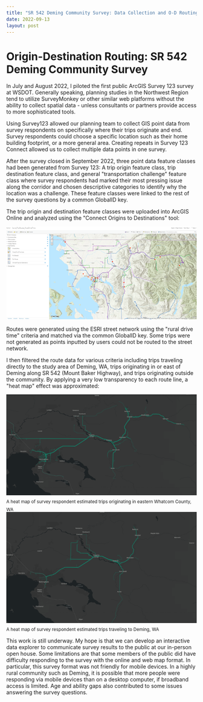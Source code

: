 ```yaml
---
title: "SR 542 Deming Community Survey: Data Collection and O-D Routing Pilot"
date: 2022-09-13
layout: post
---
```


# Origin-Destination Routing: SR 542 Deming Community Survey

In July and August 2022, I piloted the first public ArcGIS Survey 123 survey at WSDOT. Generally speaking, planning studies in the Northwest Region tend to utilize SurveyMonkey or other similar web platforms without the ability to collect spatial data - unless consultants or partners provide access to more sophisticated tools. 

Using Survey123 allowed our planning team to collect GIS point data from survey respondents on specifically where their trips originate and end. Survey respondents could choose a specific location such as their home building footprint, or a more general area. Creating repeats in Survey 123 Connect allowed us to collect multiple data points in one survey. 

After the survey closed in September 2022, three point data feature classes had been generated from Survey 123: A trip origin feature class, trip destination feature class, and general "transportation challenge" feature class where survey respondents had marked their most pressing issue along the corridor and chosen descriptive categories to identify why the location was a challenge. These feature classes were linked to the rest of the survey questions by a common GlobalID key. 

The trip origin and destination feature classes were uploaded into ArcGIS Online and analyzed using the "Connect Origins to Destinations" tool: 

<img src="https://raw.githubusercontent.com/katiebunge/gisportfolio/main/RouteTool.PNG">

Routes were generated using the ESRI street network using the "rural drive time" criteria and matched via the common GlobalID key. Some trips were not generated as points inputted by users could not be routed to the street network. 

I then filtered the route data for various criteria including trips traveling directly to the study area of Deming, WA, trips originating in or east of Deming along SR 542 (Mount Baker Highway), and trips originating outside the community. By applying a very low transparency to each route line, a "heat map" effect was approximated: 

<img src="https://raw.githubusercontent.com/katiebunge/gisportfolio/main/assets/images/EWhatcomTrips.png">
<sub>A heat map of survey respondent estimated trips originating in eastern Whatcom County, WA</sub>

<img src="https://raw.githubusercontent.com/katiebunge/gisportfolio/main/assets/images/TripsToDeming.png">
<sub>A heat map of survey respondent estimated trips traveling to Deming, WA</sub>



This work is still underway. My hope is that we can develop an interactive data explorer to communicate survey results to the public at our in-person open house. Some limitations are that some members of the public did have difficulty responding to the survey with the online and web map format. In particular, this survey format was not friendly for mobile devices. In a highly rural community such as Deming, it is possible that more people were responding via mobile devices than on a desktop computer, if broadband access is limited. Age and ability gaps also contributed to some issues answering the survey questions. 
